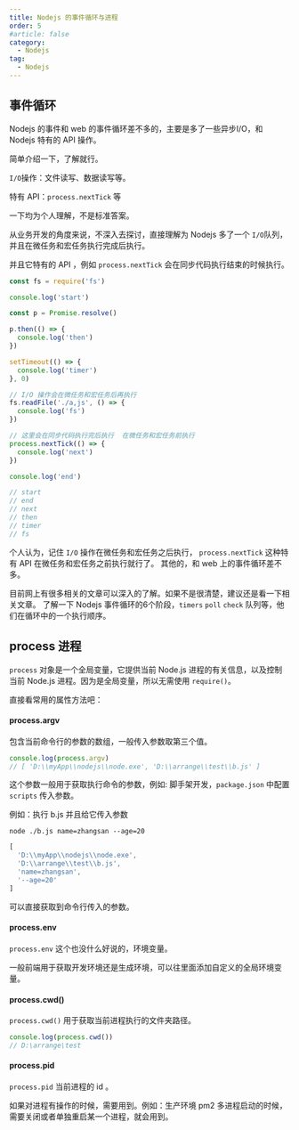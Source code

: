 ```yaml
---
title: Nodejs 的事件循环与进程
order: 5
#article: false
category:
  - Nodejs
tag:
  - Nodejs
---
```


## 事件循环

Nodejs 的事件和 web 的事件循环差不多的，主要是多了一些异步I/O，和 Nodejs 特有的 API 操作。

简单介绍一下，了解就行。

`I/O`操作：文件读写、数据读写等。

特有 API：`process.nextTick` 等

一下均为个人理解，不是标准答案。

从业务开发的角度来说，不深入去探讨，直接理解为 Nodejs 多了一个 `I/O`队列，并且在微任务和宏任务执行完成后执行。

并且它特有的 API ，例如 `process.nextTick` 会在同步代码执行结束的时候执行。

```javascript 
const fs = require('fs')

console.log('start')

const p = Promise.resolve()

p.then(() => {
  console.log('then')
})

setTimeout(() => {
  console.log('timer')
}, 0)

// I/O 操作会在微任务和宏任务后再执行
fs.readFile('./a,js', () => {
  console.log('fs')
})

// 这里会在同步代码执行完后执行  在微任务和宏任务前执行
process.nextTick(() => {
  console.log('next')
})

console.log('end')

// start
// end
// next
// then
// timer
// fs
```

个人认为，记住 `I/O` 操作在微任务和宏任务之后执行， `process.nextTick` 这种特有 API 在微任务和宏任务之前执行就行了。
其他的，和 web 上的事件循环差不多。

目前网上有很多相关的文章可以深入的了解。如果不是很清楚，建议还是看一下相关文章。 了解一下 Nodejs 事件循环的6个阶段，`timers` `poll` `check` 队列等，他们在循环中的一个执行顺序。


## process 进程

`process` 对象是一个全局变量，它提供当前 Node.js 进程的有关信息，以及控制当前 Node.js 进程。因为是全局变量，所以无需使用 `require()`。

直接看常用的属性方法吧：

#### process.argv

包含当前命令行的参数的数组，一般传入参数取第三个值。

```javascript
console.log(process.argv)
// [ 'D:\\myApp\\nodejs\\node.exe', 'D:\\arrange\\test\\b.js' ]
```

这个参数一般用于获取执行命令的参数，例如: 脚手架开发，`package.json` 中配置 `scripts` 传入参数。

例如：执行 b.js 并且给它传入参数

```shell
node ./b.js name=zhangsan --age=20
```
```javascript
[
  'D:\\myApp\\nodejs\\node.exe',
  'D:\\arrange\\test\\b.js',    
  'name=zhangsan',
  '--age=20'
]
```

可以直接获取到命令行传入的参数。

#### process.env

`process.env` 这个也没什么好说的，环境变量。

一般前端用于获取开发环境还是生成环境，可以往里面添加自定义的全局环境变量。

#### process.cwd()

`process.cwd()` 用于获取当前进程执行的文件夹路径。

```javascript
console.log(process.cwd())
// D:\arrange\test
```

#### process.pid

`process.pid` 当前进程的 id 。

如果对进程有操作的时候，需要用到。例如：生产环境 pm2 多进程启动的时候，需要关闭或者单独重启某一个进程，就会用到。
